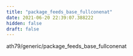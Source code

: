 ```yaml
---
title: "package_feeds_base_fullconenat"
date: 2021-06-20 22:39:07.388222
hidden: false
draft: false
---
```


ath79/generic/package_feeds_base_fullconenat


